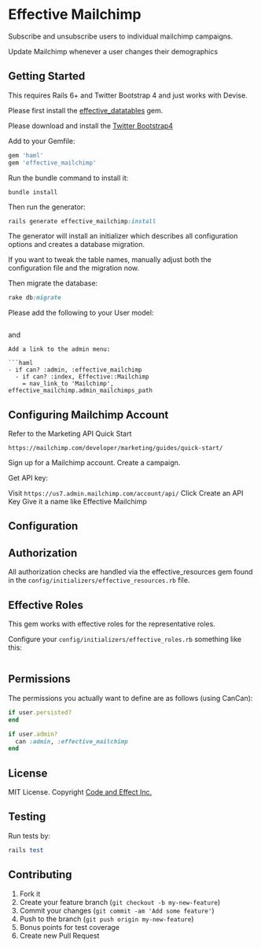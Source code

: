 # Effective Mailchimp

Subscribe and unsubscribe users to individual mailchimp campaigns.

Update Mailchimp whenever a user changes their demographics

## Getting Started

This requires Rails 6+ and Twitter Bootstrap 4 and just works with Devise.

Please first install the [effective_datatables](https://github.com/code-and-effect/effective_datatables) gem.

Please download and install the [Twitter Bootstrap4](http://getbootstrap.com)

Add to your Gemfile:

```ruby
gem 'haml'
gem 'effective_mailchimp'
```

Run the bundle command to install it:

```console
bundle install
```

Then run the generator:

```ruby
rails generate effective_mailchimp:install
```

The generator will install an initializer which describes all configuration options and creates a database migration.

If you want to tweak the table names, manually adjust both the configuration file and the migration now.

Then migrate the database:

```ruby
rake db:migrate
```

Please add the following to your User model:

```
```

and

```
Add a link to the admin menu:

```haml
- if can? :admin, :effective_mailchimp
  - if can? :index, Effective::Mailchimp
    = nav_link_to 'Mailchimp', effective_mailchimp.admin_mailchimps_path
```

## Configuring Mailchimp Account

Refer to the Marketing API Quick Start

`https://mailchimp.com/developer/marketing/guides/quick-start/`

Sign up for a Mailchimp account. Create a campaign.

Get API key:

Visit `https://us7.admin.mailchimp.com/account/api/`
Click Create an API Key
Give it a name like Effective Mailchimp




## Configuration

## Authorization

All authorization checks are handled via the effective_resources gem found in the `config/initializers/effective_resources.rb` file.

## Effective Roles

This gem works with effective roles for the representative roles.

Configure your `config/initializers/effective_roles.rb` something like this:

```
```

## Permissions

The permissions you actually want to define are as follows (using CanCan):

```ruby
if user.persisted?
end

if user.admin?
  can :admin, :effective_mailchimp
end
```

## License

MIT License. Copyright [Code and Effect Inc.](http://www.codeandeffect.com/)

## Testing

Run tests by:

```ruby
rails test
```

## Contributing

1. Fork it
2. Create your feature branch (`git checkout -b my-new-feature`)
3. Commit your changes (`git commit -am 'Add some feature'`)
4. Push to the branch (`git push origin my-new-feature`)
5. Bonus points for test coverage
6. Create new Pull Request
